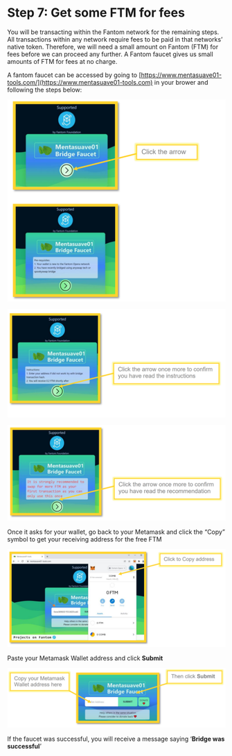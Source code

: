 # Step 7: Get some FTM for fees

You will be transacting within the Fantom network for the remaining steps. All transactions within any network require fees to be paid in that networks’ native token. Therefore, we will need a small amount on Fantom (FTM) for fees before we can proceed any further. A Fantom faucet gives us small amounts of FTM for fees at no charge.

A fantom faucet can be accessed by going to [https://www.mentasuave01-tools.com/](https://www.mentasuave01-tools.com) in your brower and following the steps below:

![](<../../.gitbook/assets/image (12).png>)

![](<../../.gitbook/assets/image (27).png>)

![](<../../.gitbook/assets/image (9).png>)

Once it asks for your wallet, go back to your Metamask and click the “Copy” symbol to get your receiving address for the free FTM

![](<../../.gitbook/assets/image (34).png>)

Paste your Metamask Wallet address and click **Submit**

![](<../../.gitbook/assets/image (14).png>)

If the faucet was successful, you will receive a message saying ‘**Bridge was successful**’

